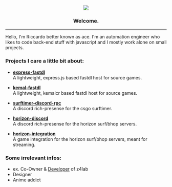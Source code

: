 
<p align="center">
	<img src="https://cdn.xace.ch/vNR4BrBQgFC.png"/>
        <h3 align="center">
	      Welcome.
     	</h3>
</p>

---
Hello, I'm Riccardo better known as ace.  I'm an automation engineer who likes to code back-end stuff with javascript and I mostly work alone on small projects. 


### Projects I care a little bit about:

- [**express-fastdl**](https://github.com/13ace37/express-fastdl)  
  A lightweight, express.js based fastdl host for source games.
  
- [**kemal-fastdl**](https://github.com/13ace37/kemal-fastdl)  
  A lightweight, kemalcr based fastdl host for source games.

- [**surftimer-discord-rpc**](https://github.com/13ace37/surftimer-discord-rpc)  
  A discord rich-presense for the csgo surftimer.

- [**horizon-discord**](https://github.com/13ace37/horizon-discord)  
  A discord rich-presense for the horizon surf/bhop servers.

- [**horizon-integration**](https://github.com/13ace37/horizon-integration)  
  A game integration for the horizon surf/bhop servers, meant for streaming.

### Some irrelevant infos:

- ex. Co-Owner & [Developer](https://z4lab.com/github) of z4lab
- Designer
- Anime addict
